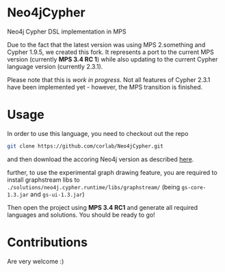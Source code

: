 Neo4jCypher
===========

Neo4j Cypher DSL implementation in MPS

Due to the fact that the latest version was using MPS 2.something and Cypher 1.9.5, we created this fork. It represents a port to the current MPS version (currently **MPS 3.4 RC 1**) while also updating to the current Cypher language version (currently 2.3.1). 

Please note that this is *work in progress*. Not all features of Cypher 2.3.1 have been implemented yet - however, the MPS transition is finished.

Usage
=====

In order to use this language, you need to checkout out the repo

```bash
git clone https://github.com/corlab/Neo4jCypher.git
```

and then download the accoring Neo4j version as described [here](https://github.com/corlab/Neo4jCypher/tree/master/solutions/neo4j.cypher.runtime/libs/neo4j-community-2.3.1-libs).

further, to use the experimental graph drawing feature, you are required to install graphstream libs to `./solutions/neo4j.cypher.runtime/libs/graphstream/` (being `gs-core-1.3.jar` and `gs-ui-1.3.jar`)


Then open the project using **MPS 3.4 RC1** and generate all required languages and solutions. You should be ready to go!

Contributions
=============

Are very welcome :)
